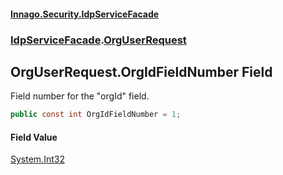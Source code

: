 #### [Innago\.Security\.IdpServiceFacade](../../index.md 'index')
### [IdpServiceFacade](../index.md 'IdpServiceFacade').[OrgUserRequest](index.md 'IdpServiceFacade\.OrgUserRequest')

## OrgUserRequest\.OrgIdFieldNumber Field

Field number for the "orgId" field\.

```csharp
public const int OrgIdFieldNumber = 1;
```

#### Field Value
[System\.Int32](https://learn.microsoft.com/en-us/dotnet/api/system.int32 'System\.Int32')